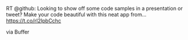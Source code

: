 RT @github: Looking to show off some code samples in a presentation or tweet? Make your code beautiful with this neat app from… https://t.co/rl2IpbCchc

via Buffer